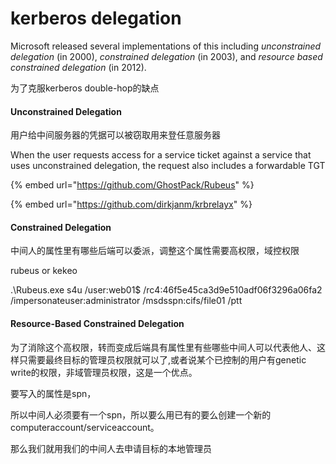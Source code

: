 # kerberos delegation

Microsoft released several implementations of this including _unconstrained delegation_ (in 2000), _constrained delegation_ (in 2003), and _resource based constrained delegation_ (in 2012).&#x20;

为了克服kerberos  double-hop的缺点

#### Unconstrained Delegation

用户给中间服务器的凭据可以被窃取用来登任意服务器

When the user requests access for a service ticket against a service that uses unconstrained delegation, the request also includes a forwardable TGT

{% embed url="https://github.com/GhostPack/Rubeus" %}

{% embed url="https://github.com/dirkjanm/krbrelayx" %}

#### Constrained Delegation

中间人的属性里有哪些后端可以委派，调整这个属性需要高权限，域控权限

rubeus or kekeo

.\Rubeus.exe s4u /user:web01$ /rc4:46f5e45ca3d9e510adf06f3296a06fa2 /impersonateuser:administrator /msdsspn:cifs/file01 /ptt

#### Resource-Based Constrained Delegation

为了消除这个高权限，转而变成后端具有属性里有些哪些中间人可以代表他人、这样只需要最终目标的管理员权限就可以了,或者说某个已控制的用户有genetic write的权限，非域管理员权限，这是一个优点。

要写入的属性是spn，

所以中间人必须要有一个spn，所以要么用已有的要么创建一个新的computeraccount/serviceaccount。

那么我们就用我们的中间人去申请目标的本地管理员

